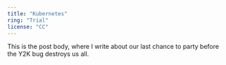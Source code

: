 ```yaml
---
title: "Kubernetes"
ring: "Trial"
license: "CC"
---
```


This is the post body, where I write about our last chance to party before the Y2K bug destroys us all.